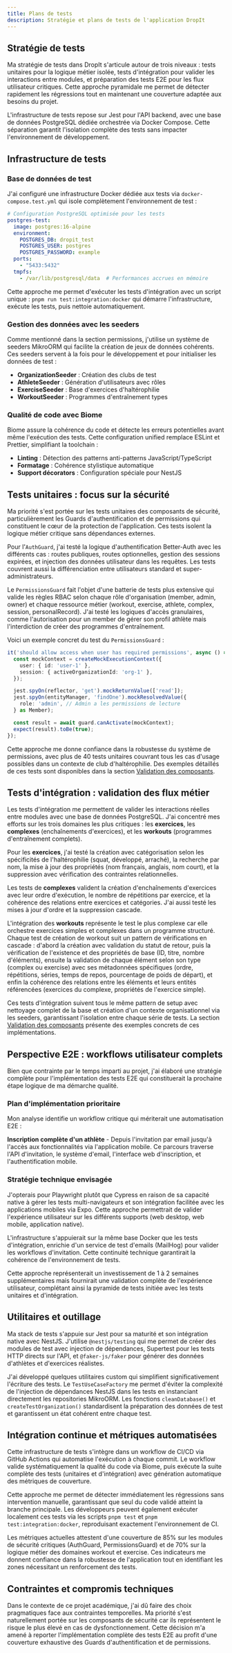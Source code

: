 ```yaml
---
title: Plans de tests
description: Stratégie et plans de tests de l'application DropIt
---
```


## Stratégie de tests

Ma stratégie de tests dans DropIt s'articule autour de trois niveaux : tests unitaires pour la logique métier isolée, tests d'intégration pour valider les interactions entre modules, et préparation des tests E2E pour les flux utilisateur critiques. Cette approche pyramidale me permet de détecter rapidement les régressions tout en maintenant une couverture adaptée aux besoins du projet.

L'infrastructure de tests repose sur Jest pour l'API backend, avec une base de données PostgreSQL dédiée orchestrée via Docker Compose. Cette séparation garantit l'isolation complète des tests sans impacter l'environnement de développement.

## Infrastructure de tests

### Base de données de test

J'ai configuré une infrastructure Docker dédiée aux tests via `docker-compose.test.yml` qui isole complètement l'environnement de test :

```yaml
# Configuration PostgreSQL optimisée pour les tests
postgres-test:
  image: postgres:16-alpine
  environment:
    POSTGRES_DB: dropit_test
    POSTGRES_USER: postgres
    POSTGRES_PASSWORD: example
  ports:
    - "5433:5432"
  tmpfs:
    - /var/lib/postgresql/data  # Performances accrues en mémoire
```

Cette approche me permet d'exécuter les tests d'intégration avec un script unique : `pnpm run test:integration:docker` qui démarre l'infrastructure, exécute les tests, puis nettoie automatiquement.

### Gestion des données avec les seeders

Comme mentionné dans la section permissions, j'utilise un système de seeders MikroORM qui facilite la création de jeux de données cohérents. Ces seeders servent à la fois pour le développement et pour initialiser les données de test :

- **OrganizationSeeder** : Création des clubs de test
- **AthleteSeeder** : Génération d'utilisateurs avec rôles
- **ExerciseSeeder** : Base d'exercices d'haltérophilie
- **WorkoutSeeder** : Programmes d'entraînement types

### Qualité de code avec Biome

Biome assure la cohérence du code et détecte les erreurs potentielles avant même l'exécution des tests. Cette configuration unified remplace ESLint et Prettier, simplifiant la toolchain :

- **Linting** : Détection des patterns anti-patterns JavaScript/TypeScript
- **Formatage** : Cohérence stylistique automatique
- **Support décorators** : Configuration spéciale pour NestJS

## Tests unitaires : focus sur la sécurité

Ma priorité s'est portée sur les tests unitaires des composants de sécurité, particulièrement les Guards d'authentification et de permissions qui constituent le cœur de la protection de l'application. Ces tests isolent la logique métier critique sans dépendances externes.

Pour l'`AuthGuard`, j'ai testé la logique d'authentification Better-Auth avec les différents cas : routes publiques, routes optionnelles, gestion des sessions expirées, et injection des données utilisateur dans les requêtes. Les tests couvrent aussi la différenciation entre utilisateurs standard et super-administrateurs.

Le `PermissionsGuard` fait l'objet d'une batterie de tests plus extensive qui valide les règles RBAC selon chaque rôle d'organisation (member, admin, owner) et chaque ressource métier (workout, exercise, athlete, complex, session, personalRecord). J'ai testé les logiques d'accès granulaires, comme l'autorisation pour un member de gérer son profil athlète mais l'interdiction de créer des programmes d'entraînement.

Voici un exemple concret du test du `PermissionsGuard` :

```typescript
it('should allow access when user has required permissions', async () => {
  const mockContext = createMockExecutionContext({
    user: { id: 'user-1' },
    session: { activeOrganizationId: 'org-1' },
  });

  jest.spyOn(reflector, 'get').mockReturnValue(['read']);
  jest.spyOn(entityManager, 'findOne').mockResolvedValue({
    role: 'admin', // Admin a les permissions de lecture
  } as Member);

  const result = await guard.canActivate(mockContext);
  expect(result).toBe(true);
});
```

Cette approche me donne confiance dans la robustesse du système de permissions, avec plus de 40 tests unitaires couvrant tous les cas d'usage possibles dans un contexte de club d'haltérophilie. Des exemples détaillés de ces tests sont disponibles dans la section [Validation des composants](/tests/validation/).

## Tests d'intégration : validation des flux métier

Les tests d'intégration me permettent de valider les interactions réelles entre modules avec une base de données PostgreSQL. J'ai concentré mes efforts sur les trois domaines les plus critiques : les **exercices**, les **complexes** (enchaînements d'exercices), et les **workouts** (programmes d'entraînement complets).

Pour les **exercices**, j'ai testé la création avec catégorisation selon les spécificités de l'haltérophilie (squat, développé, arraché), la recherche par nom, la mise à jour des propriétés (nom français, anglais, nom court), et la suppression avec vérification des contraintes relationnelles.

Les tests de **complexes** valident la création d'enchaînements d'exercices avec leur ordre d'exécution, le nombre de répétitions par exercice, et la cohérence des relations entre exercices et catégories. J'ai aussi testé les mises à jour d'ordre et la suppression cascade.

L'intégration des **workouts** représente le test le plus complexe car elle orchestre exercices simples et complexes dans un programme structuré. Chaque test de création de workout suit un pattern de vérifications en cascade : d'abord la création avec validation du statut de retour, puis la vérification de l'existence et des propriétés de base (ID, titre, nombre d'éléments), ensuite la validation de chaque élément selon son type (complex ou exercise) avec ses métadonnées spécifiques (ordre, répétitions, séries, temps de repos, pourcentage de poids de départ), et enfin la cohérence des relations entre les éléments et leurs entités référencées (exercices du complexe, propriétés de l'exercice simple).

Ces tests d'intégration suivent tous le même pattern de setup avec nettoyage complet de la base et création d'un contexte organisationnel via les seeders, garantissant l'isolation entre chaque série de tests. La section [Validation des composants](/tests/validation/) présente des exemples concrets de ces implémentations.

## Perspective E2E : workflows utilisateur complets

Bien que contrainte par le temps imparti au projet, j'ai élaboré une stratégie complète pour l'implémentation des tests E2E qui constituerait la prochaine étape logique de ma démarche qualité.

### Plan d'implémentation prioritaire

Mon analyse identifie un workflow critique qui mériterait une automatisation E2E :

**Inscription complète d'un athlète** - Depuis l'invitation par email jusqu'à l'accès aux fonctionnalités via l'application mobile. Ce parcours traverse l'API d'invitation, le système d'email, l'interface web d'inscription, et l'authentification mobile.


### Stratégie technique envisagée

J'opterais pour Playwright plutôt que Cypress en raison de sa capacité native à gérer les tests multi-navigateurs et son intégration facilitée avec les applications mobiles via Expo. Cette approche permettrait de valider l'expérience utilisateur sur les différents supports (web desktop, web mobile, application native).

L'infrastructure s'appuierait sur la même base Docker que les tests d'intégration, enrichie d'un service de test d'emails (MailHog) pour valider les workflows d'invitation. Cette continuité technique garantirait la cohérence de l'environnement de tests.

Cette approche représenterait un investissement de 1 à 2 semaines supplémentaires mais fournirait une validation complète de l'expérience utilisateur, complétant ainsi la pyramide de tests initiée avec les tests unitaires et d'intégration.

## Utilitaires et outillage

Ma stack de tests s'appuie sur Jest pour sa maturité et son intégration native avec NestJS. J'utilise `@nestjs/testing` qui me permet de créer des modules de test avec injection de dépendances, Supertest pour les tests HTTP directs sur l'API, et `@faker-js/faker` pour générer des données d'athlètes et d'exercices réalistes.

J'ai développé quelques utilitaires custom qui simplifient significativement l'écriture des tests. Le `TestUseCaseFactory` me permet d'éviter la complexité de l'injection de dépendances NestJS dans les tests en instanciant directement les repositories MikroORM. Les fonctions `cleanDatabase()` et `createTestOrganization()` standardisent la préparation des données de test et garantissent un état cohérent entre chaque test.

## Intégration continue et métriques automatisées

Cette infrastructure de tests s'intègre dans un workflow de CI/CD via GitHub Actions qui automatise l'exécution à chaque commit. Le workflow valide systématiquement la qualité du code via Biome, puis exécute la suite complète des tests (unitaires et d'intégration) avec génération automatique des métriques de couverture.

Cette approche me permet de détecter immédiatement les régressions sans intervention manuelle, garantissant que seul du code validé atteint la branche principale. Les développeurs peuvent également exécuter localement ces tests via les scripts `pnpm test` et `pnpm test:integration:docker`, reproduisant exactement l'environnement de CI.

Les métriques actuelles attestent d'une couverture de 85% sur les modules de sécurité critiques (AuthGuard, PermissionsGuard) et de 70% sur la logique métier des domaines workout et exercise. Ces indicateurs me donnent confiance dans la robustesse de l'application tout en identifiant les zones nécessitant un renforcement des tests.

## Contraintes et compromis techniques

Dans le contexte de ce projet académique, j'ai dû faire des choix pragmatiques face aux contraintes temporelles. Ma priorité s'est naturellement portée sur les composants de sécurité car ils représentent le risque le plus élevé en cas de dysfonctionnement. Cette décision m'a amené à reporter l'implémentation complète des tests E2E au profit d'une couverture exhaustive des Guards d'authentification et de permissions.